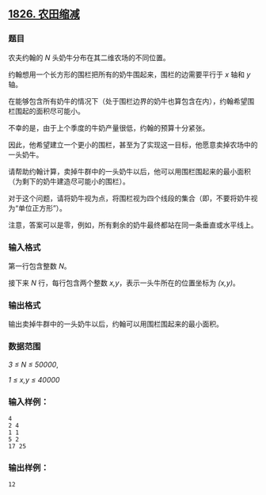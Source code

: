 ## [1826. 农田缩减](https://www.acwing.com/problem/content/1828/)

### 题目

农夫约翰的 *N* 头奶牛分布在其二维农场的不同位置。

约翰想用一个长方形的围栏把所有的奶牛围起来，围栏的边需要平行于 *x* 轴和 *y* 轴。

在能够包含所有奶牛的情况下（处于围栏边界的奶牛也算包含在内），约翰希望围栏围起的面积尽可能小。

不幸的是，由于上个季度的牛奶产量很低，约翰的预算十分紧张。

因此，他希望建立一个更小的围栏，甚至为了实现这一目标，他愿意卖掉农场中的一头奶牛。

请帮助约翰计算，卖掉牛群中的一头奶牛以后，他可以用围栏围起来的最小面积（为剩下的奶牛建造尽可能小的围栏）。

对于这个问题，请将奶牛视为点，将围栏视为四个线段的集合（即，不要将奶牛视为“单位正方形”）。

注意，答案可以是零，例如，所有剩余的奶牛最终都站在同一条垂直或水平线上。

### 输入格式

第一行包含整数 *N*。

接下来 *N* 行，每行包含两个整数 *x,y*，表示一头牛所在的位置坐标为 *(x,y)*。

### 输出格式

输出卖掉牛群中的一头奶牛以后，约翰可以用围栏围起来的最小面积。

### 数据范围

*3 ≤ N ≤ 50000*,

*1 ≤ x,y ≤ 40000*

### 输入样例：

```
4
2 4
1 1
5 2
17 25
```

### 输出样例：

```
12
```
